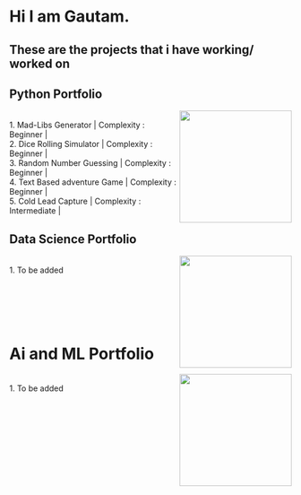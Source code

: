 # Hi I am Gautam.<br> 
## These are the projects that i have working/ worked on<br>
<!--<details> -->
<!--<summary> </summary> -->
## Python Portfolio

<img align = "right" width = "200" src = "https://img.icons8.com/clouds/512/python.png">
<br clear= "left"/>
1. Mad-Libs Generator | Complexity : Beginner | <br>
2. Dice Rolling Simulator | Complexity : Beginner | <br>
3. Random Number Guessing | Complexity : Beginner | <br>
4. Text Based adventure Game | Complexity : Beginner | <br> 
5. Cold Lead Capture | Complexity : Intermediate | <br>
</details>

## Data Science Portfolio
<img align = "right" width = "200" src = "https://i.imgur.com/p7um1ZK.png">
<br clear= "left"/>
1. To be added
<br>
<br>
<br>
<br>
<br>
<br>
</details>

# Ai and ML Portfolio
<img align = "right" width = "200" src = "https://i.imgur.com/hEAIS0j.png">
<br clear= "left"/>
1. To be added
<br>
</details>
